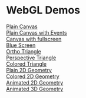 <!DOCTYPE html>
<html>
<body>
<h1>WebGL Demos</h1>
 <a href="/RohitMuneshwarRTRAssignments/WebGL/Windows/Chrome/WebGL_01_Canvas_25032018/canvas.html"><span>Plain Canvas</span></a><br>
 <a href="/RohitMuneshwarRTRAssignments/WebGL/Windows/Chrome/WebGL_02_Events_25032018/canvas.html"><span>Plain Canvas with Events</span></a><br>
 <a href="/RohitMuneshwarRTRAssignments/WebGL/Windows/Chrome/WebGL_03_FullScreen_25032018/canvas.html"><span>Canvas with fullscreen</span></a><br>
 <a href="/RohitMuneshwarRTRAssignments/WebGL/Windows/Chrome/WebGL_04_BlueScreen_07042018/canvas.html"><span>Blue Screen</span></a><br>
 <a href="/RohitMuneshwarRTRAssignments/WebGL/Windows/Chrome/WebGL_PP_05_Ortho_08042018/canvas.html"><span>Ortho Triangle</span></a><br>
 <a href="/RohitMuneshwarRTRAssignments/WebGL/Windows/Chrome/WebGL_PP_06_Persp_15042018/canvas.html"><span>Perspective Triangle</span></a><br>
 <a href="/RohitMuneshwarRTRAssignments/WebGL/Windows/Chrome/WebGL_PP_07_Persp_Colored_Tri_15042018/canvas.html"><span>Colored Triangle</span></a><br>
 <a href="/RohitMuneshwarRTRAssignments/WebGL/Windows/Chrome/WebGL_PP_08_Persp_2D_Geometry_/canvas.html"><span>Plain 2D Geometry</span></a><br>
 <a href="/RohitMuneshwarRTRAssignments/WebGL/Windows/Chrome/WebGL_PP_09_Persp_Colored_2D_G/canvas.html"><span>Colored 2D Geometry</span></a><br>
 <a href="/RohitMuneshwarRTRAssignments/WebGL/Windows/Chrome/WebGL_PP_10_Persp_Anim_Colored/canvas.html"><span>Animated 2D Geometry</span></a><br>
 <a href="/RohitMuneshwarRTRAssignments/WebGL/Windows/Chrome/WebGL_PP_11_Persp_Anim_Colored/canvas.html"><span>Animated 3D Geometry</span></a>
</body>
</html>
